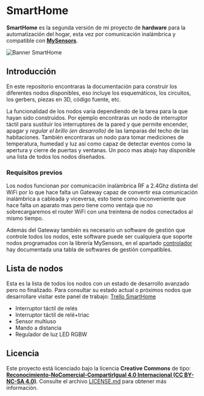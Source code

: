 # SmartHome

**SmartHome** es la segunda versión de mi proyecto de **hardware** para la automatización del hogar, esta vez por comunicación inalámbrica y compatible con [**MySensors**](https://github.com/mysensors/MySensors/tree/master).

![Banner SmartHome](https://raw.githubusercontent.com/giltesa/SmartHome/master/banner.png)


## Introducción

En este repositorio encontraras la documentación para construir los diferentes nodos disponibles, eso incluye los esquemáticos, los circuitos, los gerbers, piezas en 3D, código fuente, etc.

La funcionalidad de los nodos varia dependiendo de la tarea para la que hayan sido construidos. Por ejemplo encontraras un nodo de interruptor táctil para sustituir los interruptores de la pared y que permite encender, apagar y *regular el brillo (en desarrollo)* de las lamparas del techo de las habitaciones. También encontraras un nodo para tomar mediciones de temperatura, humedad y luz así como capaz de detectar eventos como la apertura y cierre de puertas y ventanas. Un poco mas abajo hay disponible una lista de todos los nodos diseñados.


### Requisitos previos

Los nodos funcionan por comunicación inalámbrica RF a 2.4Ghz distinta del WiFi por lo que hace falta un Gateway capaz de convertir esa comunicación inalámbrica a cableada y viceversa, esto tiene como inconveniente que hace falta un aparato mas pero tiene como ventaja que no sobrecargaremos el router WiFi con una treintena de nodos conectados al mismo tiempo.

Además del Gateway también es necesario un software de gestión que controle todos los nodos, este software puede ser cualquiera que soporte nodos programados con la librería MySensors, en el apartado [controlador](https://www.mysensors.org/controller) hay documentada una tabla de softwares de gestión compatibles.


## Lista de nodos

Esta es la lista de todos los nodos con un estado de desarrollo avanzado pero no finalizado. Para consultar su estado actual o próximos nodos que desarrollare visitar este panel de trabajo: [Trello SmartHome](https://trello.com/b/6nWJ42Qx/smarthome)

* Interruptor táctil de relés
* Interruptor táctil de relé+triac
* Sensor multiuso
* Mando a distancia
* Regulador de luz LED RGBW


## Licencia

Este proyecto está licenciado bajo la licencia **Creative Commons** de tipo: **[Reconocimiento-NoComercial-CompartirIgual 4.0 Internacional (CC BY-NC-SA 4.0)](https://creativecommons.org/licenses/by-nc-sa/3.0/deed.es_ES)**. Consulte el archivo [LICENSE.md](LICENSE.md) para obtener más información.